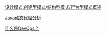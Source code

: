 [设计模式:创建型模式/结构型模式/行为型模式概述]( https://blog.csdn.net/zhenliangit0918/article/details/104303707 )

[Java动态代理分析](https://blog.csdn.net/danchu/article/details/70146985)

[什么是DevOps？](https://www.zhihu.com/question/58702398)
